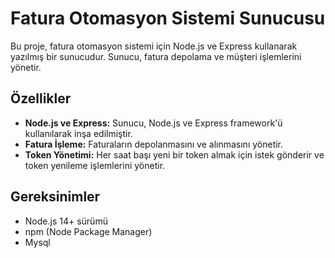 # Fatura Otomasyon Sistemi Sunucusu
Bu proje, fatura otomasyon sistemi için Node.js ve Express kullanarak yazılmış bir sunucudur. Sunucu, fatura depolama ve müşteri işlemlerini yönetir.

## Özellikler
- **Node.js ve Express:** Sunucu, Node.js ve Express framework'ü kullanılarak inşa edilmiştir.
- **Fatura İşleme:** Faturaların depolanmasını ve alınmasını yönetir.
- **Token Yönetimi:** Her saat başı yeni bir token almak için istek gönderir ve token yenileme işlemlerini yönetir.

## Gereksinimler
- Node.js 14+ sürümü
- npm (Node Package Manager)
- Mysql

